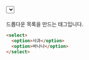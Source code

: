 # <select>, <option>

드롭다운 목록을 만드는 태그입니다.

```html
<select>
  <option>사과</option>
  <option>바나나</option>
</select>
```
